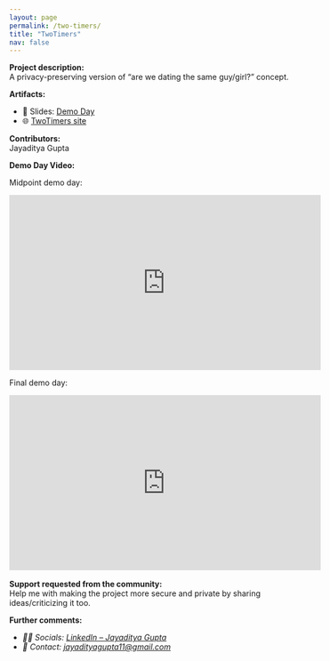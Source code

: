 ```yaml
---
layout: page
permalink: /two-timers/
title: "TwoTimers"
nav: false
---
```


**Project description:**  
A privacy-preserving version of “are we dating the same guy/girl?” concept.

**Artifacts:**

- 📄 Slides: [Demo Day](https://docs.google.com/presentation/d/1gM4o-w3pQdxjQHbF26dQb2ZmDnPV9HZmERfF7vcdIW4/)
- 🌐 [TwoTimers site](https://twotimers.netlify.app/)

**Contributors:**  
Jayaditya Gupta

**Demo Day Video:**

Midpoint demo day:

<iframe width="560" height="315" 
  src="https://www.youtube.com/embed/2_4yzWMBFPY" 
  title="Demo Day Video" frameborder="0" 
  allow="accelerometer; autoplay; clipboard-write; encrypted-media; gyroscope; picture-in-picture" 
  allowfullscreen>
</iframe>

Final demo day:

<iframe width="560" height="315" 
  src="https://www.youtube.com/embed/vFi1EY9FEvU" 
  title="Demo Day Video" frameborder="0" 
  allow="accelerometer; autoplay; clipboard-write; encrypted-media; gyroscope; picture-in-picture" 
  allowfullscreen>
</iframe>
<div style="margin-top: 1rem;"></div>

**Support requested from the community:**  
Help me with making the project more secure and private by sharing ideas/criticizing it too.

**Further comments:**

- _🙋‍♂️ Socials: [LinkedIn – Jayaditya Gupta](https://www.linkedin.com/in/jayaditya-gupta-a56454129/)_
- _📧 Contact: [jayadityagupta11@gmail.com](mailto:jayadityagupta11@gmail.com)_
